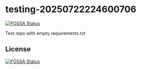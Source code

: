 # testing-20250722224600706
[![FOSSA Status](https://app.fossa.com/api/projects/git%2Bgithub.com%2Fkirogum%2Ftesting-20250722224600706.svg?type=shield)](https://app.fossa.com/projects/git%2Bgithub.com%2Fkirogum%2Ftesting-20250722224600706?ref=badge_shield)

Test repo with empty requirements.txt


## License
[![FOSSA Status](https://app.fossa.com/api/projects/git%2Bgithub.com%2Fkirogum%2Ftesting-20250722224600706.svg?type=large)](https://app.fossa.com/projects/git%2Bgithub.com%2Fkirogum%2Ftesting-20250722224600706?ref=badge_large)